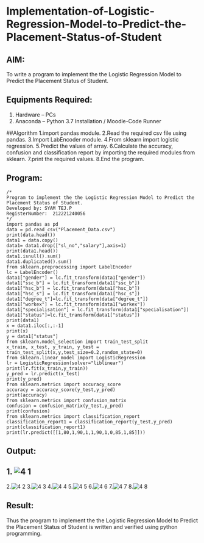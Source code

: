 # Implementation-of-Logistic-Regression-Model-to-Predict-the-Placement-Status-of-Student

## AIM:
To write a program to implement the the Logistic Regression Model to Predict the Placement Status of Student.

## Equipments Required:
1. Hardware – PCs
2. Anaconda – Python 3.7 Installation / Moodle-Code Runner

##Algorithm
1.import pandas module.
2.Read the required csv file using pandas.
3.Import LabEncoder module.
4.From sklearn import logistic regression.
5.Predict the values of array.
6.Calculate the accuracy, confusion and classification report by importing the required modules from sklearn.
7.print the required values.
8.End the program.

## Program:
```
/*
Program to implement the the Logistic Regression Model to Predict the Placement Status of Student.
Developed by: SYAM TEJ.P
RegisterNumber:  212221240056
*/
import pandas as pd
data = pd.read_csv("Placement_Data.csv")
print(data.head())
data1 = data.copy()
data1= data1.drop(["sl_no","salary"],axis=1)
print(data1.head())
data1.isnull().sum()
data1.duplicated().sum()
from sklearn.preprocessing import LabelEncoder
lc = LabelEncoder()
data1["gender"] = lc.fit_transform(data1["gender"])
data1["ssc_b"] = lc.fit_transform(data1["ssc_b"])
data1["hsc_b"] = lc.fit_transform(data1["hsc_b"])
data1["hsc_s"] = lc.fit_transform(data1["hsc_s"])
data1["degree_t"]=lc.fit_transform(data["degree_t"])
data1["workex"] = lc.fit_transform(data1["workex"])
data1["specialisation"] = lc.fit_transform(data1["specialisation"])
data1["status"]=lc.fit_transform(data1["status"])
print(data1)
x = data1.iloc[:,:-1]
print(x)
y = data1["status"]
from sklearn.model_selection import train_test_split
x_train, x_test, y_train, y_test = train_test_split(x,y,test_size=0.2,random_state=0)
from sklearn.linear_model import LogisticRegression
lr = LogisticRegression(solver="liblinear")
print(lr.fit(x_train,y_train))
y_pred = lr.predict(x_test)
print(y_pred)
from sklearn.metrics import accuracy_score
accuracy = accuracy_score(y_test,y_pred)
print(accuracy)
from sklearn.metrics import confusion_matrix
confusion = confusion_matrix(y_test,y_pred)
print(confusion)
from sklearn.metrics import classification_report
classification_report1 = classification_report(y_test,y_pred)
print(classification_report1)
print(lr.predict([[1,80,1,90,1,1,90,1,0,85,1,85]]))
```

## Output:
## 1. ![4 1](https://user-images.githubusercontent.com/93427224/162664192-2ffc46e8-6541-4dde-beb7-b652337a19e6.jpg)
2.![4 2](https://user-images.githubusercontent.com/93427224/162664205-42684eb1-3478-4560-abe5-1840426511e6.jpg)
3.![4 3](https://user-images.githubusercontent.com/93427224/162664220-1b86d14f-34e3-474f-b2ad-53cb0fb79eee.jpg)
4.![4 4](https://user-images.githubusercontent.com/93427224/162664237-fcf3d0e4-40a6-4c70-939d-96f50f1c0468.jpg)
5.![4 5](https://user-images.githubusercontent.com/93427224/162664503-1ed36d47-8e21-4f64-9f57-dd7cd30ac1b2.jpg)
6.![4 6](https://user-images.githubusercontent.com/93427224/162664515-0ed26301-ab56-4a02-82f5-982d2593e23a.jpg)
7.![4 7](https://user-images.githubusercontent.com/93427224/162664533-dba4df99-d98b-4d4a-81bc-424bf07f9c35.jpg)
8.![4 8](https://user-images.githubusercontent.com/93427224/162664545-5d76b43c-8d5d-416b-bb0f-4acc3581c414.jpg)



## Result:
Thus the program to implement the the Logistic Regression Model to Predict the Placement Status of Student is written and verified using python programming.
